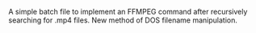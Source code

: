 A simple batch file to implement an FFMPEG command after recursively searching for .mp4 files. New method of DOS filename manipulation.